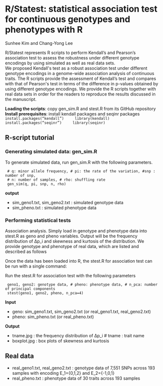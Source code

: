 #  R/Statest: statistical association test for continuous genotypes and phenotypes with R
 
Sunhee Kim and Chang-Yong Lee

R/Statest represents R scripts to perform Kendall’s and Pearson’s association test to assess the robustness under different genotype encodings by using simulated as well as real data sets.    
We proposed Kendall's test as a robust association test under different genotype encodings in a genome-wide association analysis of continuous traits. The R scripts provide the assessment of Kendall’s test and compares with that of Pearson's test in terms of the difference in p-values obtained by using different genotype encodings. We provide the R scripts together with real data sets in order for the readers to reproduce the results discussed in the manuscript.

**Loading the scripts**: copy gen_sim.R and stest.R from its GitHub repository   
**Install prerequisites**: install kendall packages and seqinr packages
`
     install.packages(“kendall”)    
     library(kendall)     
     install.packages(“seqinr”)    
     library(seqinr)    
   `  
     
## R-script tutorial
### Generating simulated data: gen_sim.R
To generate simulated data, run gen_sim.R with the following parameters.

     # q: minor allele frequency, # pi: the rate of the variation, #snp : number of snp, 
     # n: number of samples, # rho: shuffling rate
     gen_sim(q, pi, snp, n, rho)
     
**output**
* sim_geno1.txt, sim_geno2.txt : simulated genotype data
* sim_pheno.txt : simulated phenotype data

### Performing statistical tests 
Association analysis. Simply load in genotype and phenotype data into stest.R as geno and pheno variables. Output will be the frequency distribution of ∆p_i and skewness and kurtosis of the distribution. We provide genotype and phenotype of real data, which are listed and described as follows

Once the data has been loaded into R, the stest.R for association test can be run with a single command:

Run the stest.R for association test with the following parameters

     geno1, geno2: genotype data, # pheno: phenotype data, # n_pca: number of principal components
     stest(geno1, geno2, pheno, n_pca=4)
      
**Input**
* geno: sim_geno1.txt, sim_geno2.txt (or real_geno1.txt, real_geno2.txt)
* pheno: sim_pheno.txt (or real_pheno.txt) 

**Output**
* tname.jpg : the frequency distribution of ∆p_i    # tname : trait name
* boxplot.jpg : box plots of skewness and kurtosis

## Real data
* real_geno1.txt, real_geno2.txt : genotype data of 7,551 SNPs across 193 samples with encoding E_1={0,1,2} and E_2={-1,0,1}
* real_pheno.txt : phenotype data of 30 traits across 193 samples
